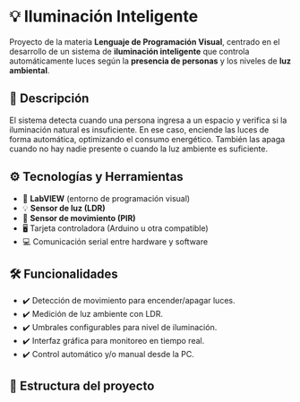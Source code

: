 # 💡 Iluminación Inteligente

Proyecto de la materia **Lenguaje de Programación Visual**, centrado en el desarrollo de un sistema de **iluminación inteligente** que controla automáticamente luces según la **presencia de personas** y los niveles de **luz ambiental**.

## 🧠 Descripción

El sistema detecta cuando una persona ingresa a un espacio y verifica si la iluminación natural es insuficiente. En ese caso, enciende las luces de forma automática, optimizando el consumo energético. También las apaga cuando no hay nadie presente o cuando la luz ambiente es suficiente.

## ⚙️ Tecnologías y Herramientas

- 🔧 **LabVIEW** (entorno de programación visual)
- 💡 **Sensor de luz (LDR)**
- 👣 **Sensor de movimiento (PIR)**
- 🖥️ Tarjeta controladora (Arduino u otra compatible)
- 💻 Comunicación serial entre hardware y software

## 🛠️ Funcionalidades

- ✔️ Detección de movimiento para encender/apagar luces.
- ✔️ Medición de luz ambiente con LDR.
- ✔️ Umbrales configurables para nivel de iluminación.
- ✔️ Interfaz gráfica para monitoreo en tiempo real.
- ✔️ Control automático y/o manual desde la PC.

## 🧩 Estructura del proyecto

